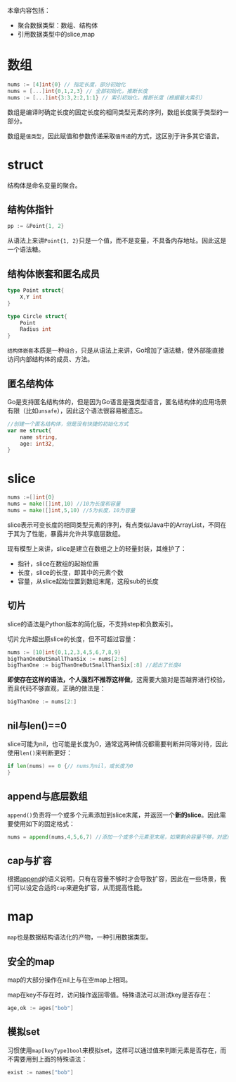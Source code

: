 本章内容包括：

- 聚合数据类型：数组、结构体
- 引用数据类型中的slice,map

# 数组
```go
nums := [4]int{0} // 指定长度，部分初始化
nums = [...]int{0,1,2,3} // 全部初始化，推断长度
nums := [...]int{3:3,2:2,1:1} // 索引初始化，推断长度（根据最大索引）
```
数组是编译时确定长度的固定长度的相同类型元素的序列，数组长度属于类型的一部分。

数组是`值类型`，因此赋值和参数传递采取`值传递`的方式，这区别于许多其它语言。

# struct
结构体是命名变量的聚合。

## 结构体指针
```go
pp := &Point{1, 2}
```
从语法上来讲`Point{1, 2}`只是一个值，而不是变量，不具备内存地址。因此这是一个语法糖。

## 结构体嵌套和匿名成员
```go
type Point struct{
    X,Y int
}

type Circle struct{
    Point
    Radius int
}
```
`结构体嵌套`本质是一种`组合`，只是从语法上来讲，Go增加了语法糖，使外部能直接访问内部结构体的成员、方法。

## 匿名结构体
Go是支持匿名结构体的，但是因为Go语言是强类型语言，匿名结构体的应用场景有限（比如`unsafe`），因此这个语法很容易被遗忘。
```go
//创建一个匿名结构体，但是没有快捷的初始化方式
var me struct{
    name string,
    age: int32,
}
```

# slice
```go
nums :=[]int{0}
nums = make([]int,10) //10为长度和容量
nums = make([]int,5,10) //5为长度，10为容量
```
slice表示可变长度的相同类型元素的序列，有点类似Java中的ArrayList，不同在于其为了性能，暴露并允许共享底层数组。

现有模型上来讲，slice是建立在数组之上的轻量封装，其维护了：

- 指针，slice在数组的起始位置
- 长度，slice的长度，即其中的元素个数
- 容量，从slice起始位置到数组末尾，这段sub的长度

## 切片
slice的语法是Python版本的简化版，不支持step和负数索引。

切片允许超出原slice的长度，但不可超过容量：
```go
nums := [10]int{0,1,2,3,4,5,6,7,8,9}
bigThanOneButSmallThanSix := nums[2:6]
bigThanOne := bigThanOneButSmallThanSix[:8] //超出了长度4
```
**即使存在这样的语法，个人强烈不推荐这样做**，这需要大脑对是否越界进行校验，而且代码不够直观，正确的做法是：
```go
bigThanOne := nums[2:]
```

## nil与len()==0
slice可能为nil，也可能是长度为0，通常这两种情况都需要判断并同等对待，因此使用`len()`来判断更好：
```go
if len(nums) == 0 {// nums为nil，或长度为0
}
```

## append与底层数组
`append()`负责将一个或多个元素添加到slice末尾，并返回一个**新的slice**。因此需要使用如下的固定格式：
```go
nums = append(nums,4,5,6,7) //添加一个或多个元素至末尾，如果剩余容量不够，对底层数组进行扩容。
```

## cap与扩容
根据[append](https://pkg.go.dev/builtin#append)的语义说明，只有在容量不够时才会导致扩容，因此在一些场景，我们可以设定合适的`cap`来避免扩容，从而提高性能。

# map
`map`也是数据结构语法化的产物，一种引用数据类型。

## 安全的map
map的大部分操作在nil上与在空map上相同。

map在key不存在时，访问操作返回零值。特殊语法可以测试key是否存在：
```go
age,ok := ages["bob"]
```

## 模拟set
习惯使用`map[keyType]bool`来模拟set，这样可以通过值来判断元素是否存在，而不需要用到上面的特殊语法：
```go
exist := names["bob"]
```